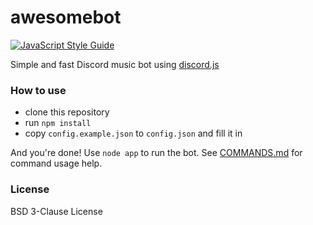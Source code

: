 # awesomebot

[![JavaScript Style Guide](https://img.shields.io/badge/code_style-standard-brightgreen.svg?style=flat-square)](https://standardjs.com)

Simple and fast Discord music bot using [discord.js](https://discord.js.org)

### How to use

- clone this repository
- run `npm install`
- copy `config.example.json` to `config.json` and fill it in

And you're done! Use `node app` to run the bot. See [COMMANDS.md](/COMMANDS.md) for command usage help.

### License

BSD 3-Clause License
